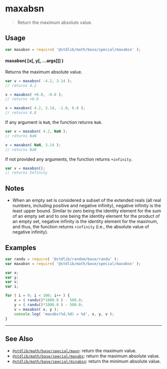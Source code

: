 <!--

@license Apache-2.0

Copyright (c) 2018 The Stdlib Authors.

Licensed under the Apache License, Version 2.0 (the "License");
you may not use this file except in compliance with the License.
You may obtain a copy of the License at

   http://www.apache.org/licenses/LICENSE-2.0

Unless required by applicable law or agreed to in writing, software
distributed under the License is distributed on an "AS IS" BASIS,
WITHOUT WARRANTIES OR CONDITIONS OF ANY KIND, either express or implied.
See the License for the specific language governing permissions and
limitations under the License.

-->

# maxabsn

> Return the maximum absolute value.

<!-- Section to include introductory text. Make sure to keep an empty line after the intro `section` element and another before the `/section` close. -->

<section class="intro">

</section>

<!-- /.intro -->

<!-- Package usage documentation. -->

<section class="usage">

## Usage

```javascript
var maxabsn = require( '@stdlib/math/base/special/maxabsn' );
```

#### maxabsn( \[x\[, y\[, ...args]]] )

Returns the maximum absolute value.

```javascript
var v = maxabsn( -4.2, 3.14 );
// returns 4.2

v = maxabsn( +0.0, -0.0 );
// returns +0.0

v = maxabsn( 4.2, 3.14, -1.0, 6.8 );
// returns 6.8
```

If any argument is `NaN`, the function returns `NaN`.

```javascript
var v = maxabsn( 4.2, NaN );
// returns NaN

v = maxabsn( NaN, 3.14 );
// returns NaN
```

If not provided any arguments, the function returns `+infinity`.

```javascript
var v = maxabsn();
// returns Infinity
```

</section>

<!-- /.usage -->

<!-- Package usage notes. Make sure to keep an empty line after the `section` element and another before the `/section` close. -->

<section class="notes">

## Notes

-   When an empty set is considered a subset of the extended reals (all real numbers, including positive and negative infinity), negative infinity is the least upper bound. Similar to zero being the identity element for the sum of an empty set and to one being the identity element for the product of an empty set, negative infinity is the identity element for the maximum, and thus, the function returns `+infinity` (i.e., the absolute value of negative infinity).

</section>

<!-- /.notes -->

<!-- Package usage examples. -->

<section class="examples">

## Examples

<!-- eslint no-undef: "error" -->

```javascript
var randu = require( '@stdlib/random/base/randu' );
var maxabsn = require( '@stdlib/math/base/special/maxabsn' );

var x;
var y;
var v;
var i;

for ( i = 0; i < 100; i++ ) {
    x = ( randu()*1000.0 ) - 500.0;
    y = ( randu()*1000.0 ) - 500.0;
    v = maxabsn( x, y );
    console.log( 'maxabs(%d,%d) = %d', x, y, v );
}
```

</section>

<!-- /.examples -->

<!-- Section to include cited references. If references are included, add a horizontal rule *before* the section. Make sure to keep an empty line after the `section` element and another before the `/section` close. -->

<section class="references">

</section>

<!-- /.references -->

<!-- Section for related `stdlib` packages. Do not manually edit this section, as it is automatically populated. -->

<section class="related">

* * *

## See Also

-   <span class="package-name">[`@stdlib/math/base/special/maxn`][@stdlib/math/base/special/maxn]</span><span class="delimiter">: </span><span class="description">return the maximum value.</span>
-   <span class="package-name">[`@stdlib/math/base/special/maxabs`][@stdlib/math/base/special/maxabs]</span><span class="delimiter">: </span><span class="description">return the maximum absolute value.</span>
-   <span class="package-name">[`@stdlib/math/base/special/minabsn`][@stdlib/math/base/special/minabsn]</span><span class="delimiter">: </span><span class="description">return the minimum absolute value.</span>

</section>

<!-- /.related -->

<!-- Section for all links. Make sure to keep an empty line after the `section` element and another before the `/section` close. -->

<section class="links">

<!-- <related-links> -->

[@stdlib/math/base/special/maxn]: https://github.com/stdlib-js/stdlib/tree/develop/lib/node_modules/%40stdlib/math/base/special/maxn

[@stdlib/math/base/special/maxabs]: https://github.com/stdlib-js/stdlib/tree/develop/lib/node_modules/%40stdlib/math/base/special/maxabs

[@stdlib/math/base/special/minabsn]: https://github.com/stdlib-js/stdlib/tree/develop/lib/node_modules/%40stdlib/math/base/special/minabsn

<!-- </related-links> -->

</section>

<!-- /.links -->
